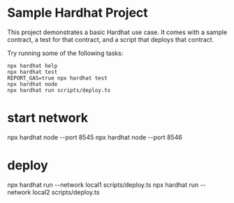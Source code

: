 # Sample Hardhat Project

This project demonstrates a basic Hardhat use case. It comes with a sample contract, a test for that contract, and a script that deploys that contract.

Try running some of the following tasks:

```shell
npx hardhat help
npx hardhat test
REPORT_GAS=true npx hardhat test
npx hardhat node
npx hardhat run scripts/deploy.ts
```

# start network
 npx hardhat node --port 8545
 npx hardhat node --port 8546

# deploy
 npx hardhat run --network local1 scripts/deploy.ts
 npx hardhat run --network local2 scripts/deploy.ts